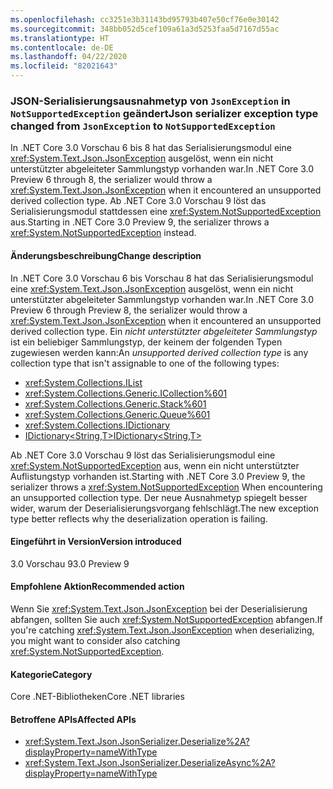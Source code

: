 ```yaml
---
ms.openlocfilehash: cc3251e3b31143bd95793b407e50cf76e0e30142
ms.sourcegitcommit: 348bb052d5cef109a61a3d5253faa5d7167d55ac
ms.translationtype: HT
ms.contentlocale: de-DE
ms.lasthandoff: 04/22/2020
ms.locfileid: "82021643"
---
```

### <a name="json-serializer-exception-type-changed-from-jsonexception-to-notsupportedexception"></a><span data-ttu-id="be42a-101">JSON-Serialisierungsausnahmetyp von `JsonException` in `NotSupportedException` geändert</span><span class="sxs-lookup"><span data-stu-id="be42a-101">Json serializer exception type changed from `JsonException` to `NotSupportedException`</span></span>

<span data-ttu-id="be42a-102">In .NET Core 3.0 Vorschau 6 bis 8 hat das Serialisierungsmodul eine <xref:System.Text.Json.JsonException> ausgelöst, wenn ein nicht unterstützter abgeleiteter Sammlungstyp vorhanden war.</span><span class="sxs-lookup"><span data-stu-id="be42a-102">In .NET Core 3.0 Preview 6 through 8, the serializer would throw a <xref:System.Text.Json.JsonException> when it encountered an unsupported derived collection type.</span></span> <span data-ttu-id="be42a-103">Ab .NET Core 3.0 Vorschau 9 löst das Serialisierungsmodul stattdessen eine <xref:System.NotSupportedException> aus.</span><span class="sxs-lookup"><span data-stu-id="be42a-103">Starting in .NET Core 3.0 Preview 9, the serializer throws a <xref:System.NotSupportedException> instead.</span></span>

#### <a name="change-description"></a><span data-ttu-id="be42a-104">Änderungsbeschreibung</span><span class="sxs-lookup"><span data-stu-id="be42a-104">Change description</span></span>

<span data-ttu-id="be42a-105">In .NET Core 3.0 Vorschau 6 bis Vorschau 8 hat das Serialisierungsmodul eine <xref:System.Text.Json.JsonException> ausgelöst, wenn ein nicht unterstützter abgeleiteter Sammlungstyp vorhanden war.</span><span class="sxs-lookup"><span data-stu-id="be42a-105">In .NET Core 3.0 Preview 6 through Preview 8, the serializer would throw a <xref:System.Text.Json.JsonException>  when it encountered an unsupported derived collection type.</span></span> <span data-ttu-id="be42a-106">Ein *nicht unterstützter abgeleiteter Sammlungstyp* ist ein beliebiger Sammlungstyp, der keinem der folgenden Typen zugewiesen werden kann:</span><span class="sxs-lookup"><span data-stu-id="be42a-106">An *unsupported derived collection type* is any collection type that isn't assignable to one of the following types:</span></span>

- <xref:System.Collections.IList>
- <xref:System.Collections.Generic.ICollection%601>
- <xref:System.Collections.Generic.Stack%601>
- <xref:System.Collections.Generic.Queue%601>
- <xref:System.Collections.IDictionary>
- [<span data-ttu-id="be42a-107">IDictionary\<String,T></span><span class="sxs-lookup"><span data-stu-id="be42a-107">IDictionary\<String,T></span></span>](xref:System.Collections.Generic.IDictionary%602)

<span data-ttu-id="be42a-108">Ab .NET Core 3.0 Vorschau 9 löst das Serialisierungsmodul eine <xref:System.NotSupportedException> aus, wenn ein nicht unterstützter Auflistungstyp vorhanden ist.</span><span class="sxs-lookup"><span data-stu-id="be42a-108">Starting with .NET Core 3.0 Preview 9, the serializer throws a <xref:System.NotSupportedException> When encountering an unsupported collection type.</span></span> <span data-ttu-id="be42a-109">Der neue Ausnahmetyp spiegelt besser wider, warum der Deserialisierungsvorgang fehlschlägt.</span><span class="sxs-lookup"><span data-stu-id="be42a-109">The new exception type better reflects why the deserialization operation is failing.</span></span>

#### <a name="version-introduced"></a><span data-ttu-id="be42a-110">Eingeführt in Version</span><span class="sxs-lookup"><span data-stu-id="be42a-110">Version introduced</span></span>

<span data-ttu-id="be42a-111">3.0 Vorschau 9</span><span class="sxs-lookup"><span data-stu-id="be42a-111">3.0 Preview 9</span></span>

#### <a name="recommended-action"></a><span data-ttu-id="be42a-112">Empfohlene Aktion</span><span class="sxs-lookup"><span data-stu-id="be42a-112">Recommended action</span></span>

<span data-ttu-id="be42a-113">Wenn Sie <xref:System.Text.Json.JsonException> bei der Deserialisierung abfangen, sollten Sie auch <xref:System.NotSupportedException> abfangen.</span><span class="sxs-lookup"><span data-stu-id="be42a-113">If you're catching <xref:System.Text.Json.JsonException> when deserializing, you might want to consider also catching <xref:System.NotSupportedException>.</span></span>

#### <a name="category"></a><span data-ttu-id="be42a-114">Kategorie</span><span class="sxs-lookup"><span data-stu-id="be42a-114">Category</span></span>

<span data-ttu-id="be42a-115">Core .NET-Bibliotheken</span><span class="sxs-lookup"><span data-stu-id="be42a-115">Core .NET libraries</span></span>

#### <a name="affected-apis"></a><span data-ttu-id="be42a-116">Betroffene APIs</span><span class="sxs-lookup"><span data-stu-id="be42a-116">Affected APIs</span></span>

- <xref:System.Text.Json.JsonSerializer.Deserialize%2A?displayProperty=nameWithType>
- <xref:System.Text.Json.JsonSerializer.DeserializeAsync%2A?displayProperty=nameWithType>

<!--

#### Affected APIs

- `Overload:System.Text.Json.JsonSerializer.Deserialize`
- `Overload:System.Text.Json.JsonSerializer.DeserializeAsync`

-->
